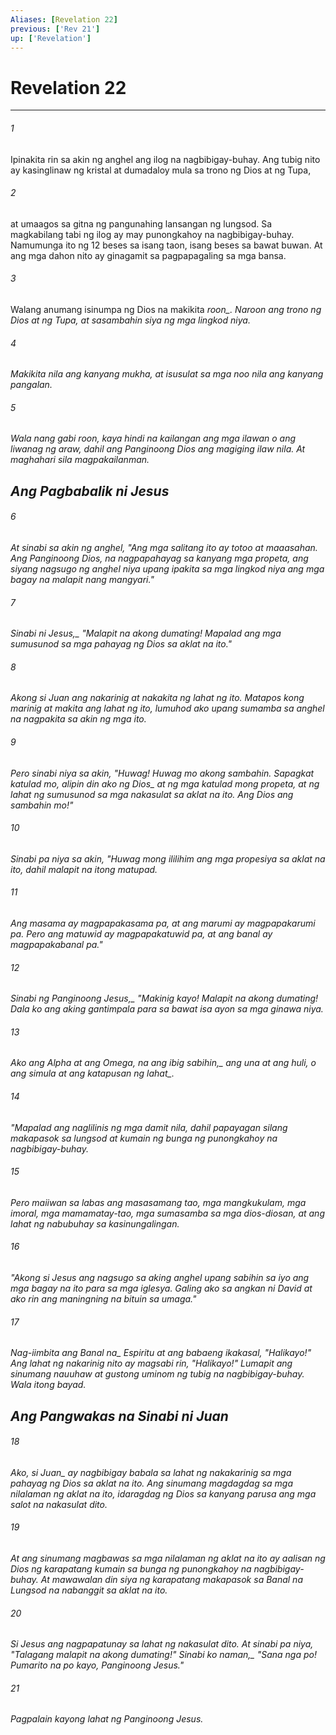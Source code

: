 ```yaml
---
Aliases: [Revelation 22]
previous: ['Rev 21']
up: ['Revelation']
---
```

# Revelation 22

***






















###### 1 










Ipinakita rin sa akin ng anghel ang ilog na nagbibigay-buhay. Ang tubig nito ay kasinglinaw ng kristal at dumadaloy mula sa trono ng Dios at ng Tupa, 





















###### 2 










at umaagos sa gitna ng pangunahing lansangan ng lungsod. Sa magkabilang tabi ng ilog ay may punongkahoy na nagbibigay-buhay. Namumunga ito ng 12 beses sa isang taon, isang beses sa bawat buwan. At ang mga dahon nito ay ginagamit sa pagpapagaling sa mga bansa. 





















###### 3 










Walang anumang isinumpa ng Dios na makikita <i class="trans-change">roon_. Naroon ang trono ng Dios at ng Tupa, at sasambahin siya ng mga lingkod niya. 





















###### 4 










Makikita nila ang kanyang mukha, at isusulat sa mga noo nila ang kanyang pangalan. 





















###### 5 










Wala nang gabi roon, kaya hindi na kailangan ang mga ilawan o ang liwanag ng araw, dahil ang Panginoong Dios ang magiging ilaw nila. At maghahari sila magpakailanman.

## Ang Pagbabalik ni Jesus 





















###### 6 










At sinabi sa akin ng anghel, "Ang mga salitang ito ay totoo at maaasahan. Ang Panginoong Dios, na nagpapahayag sa kanyang mga propeta, ang siyang nagsugo ng anghel niya upang ipakita sa mga lingkod niya ang mga bagay na malapit nang mangyari." 





















###### 7 










<i class="trans-change">Sinabi ni Jesus,_ "Malapit na akong dumating! Mapalad ang mga sumusunod sa mga pahayag ng Dios sa aklat na ito." 





















###### 8 










Akong si Juan ang nakarinig at nakakita ng lahat ng ito. Matapos kong marinig at makita ang lahat ng ito, lumuhod ako upang sumamba sa anghel na nagpakita sa akin ng mga ito. 





















###### 9 










Pero sinabi niya sa akin, "Huwag! Huwag mo akong sambahin. Sapagkat katulad mo, alipin din ako <i class="trans-change">ng Dios_ at ng mga katulad mong propeta, at ng lahat ng sumusunod sa mga nakasulat sa aklat na ito. Ang Dios ang sambahin mo!" 





















###### 10 










Sinabi pa niya sa akin, "Huwag mong ililihim ang mga propesiya sa aklat na ito, dahil malapit na itong matupad. 





















###### 11 










Ang masama ay magpapakasama pa, at ang marumi ay magpapakarumi pa. Pero ang matuwid ay magpapakatuwid pa, at ang banal ay magpapakabanal pa." 





















###### 12 










<i class="trans-change">Sinabi ng Panginoong Jesus,_ "Makinig kayo! Malapit na akong dumating! Dala ko ang aking gantimpala para sa bawat isa ayon sa mga ginawa niya. 





















###### 13 










Ako ang Alpha at ang Omega, <i class="trans-change">na ang ibig sabihin,_ ang una at ang huli, o ang simula at ang katapusan <i class="trans-change">ng lahat_. 





















###### 14 










"Mapalad ang naglilinis ng mga damit nila, dahil papayagan silang makapasok sa lungsod at kumain ng bunga ng punongkahoy na nagbibigay-buhay. 





















###### 15 










Pero maiiwan sa labas ang masasamang tao, mga mangkukulam, mga imoral, mga mamamatay-tao, mga sumasamba sa mga dios-diosan, at ang lahat ng nabubuhay sa kasinungalingan. 





















###### 16 










"Akong si Jesus ang nagsugo sa aking anghel upang sabihin sa iyo ang mga bagay na ito para sa mga iglesya. Galing ako sa angkan ni David at ako rin ang maningning na bituin sa umaga." 





















###### 17 










Nag-iimbita ang <i class="trans-change">Banal na_ Espiritu at ang babaeng ikakasal, "Halikayo!" Ang lahat ng nakarinig nito ay magsabi rin, "Halikayo!" Lumapit ang sinumang nauuhaw at gustong uminom ng tubig na nagbibigay-buhay. Wala itong bayad.

## Ang Pangwakas na Sinabi ni Juan 





















###### 18 










Ako, <i class="trans-change">si Juan_ ay nagbibigay babala sa lahat ng nakakarinig sa mga pahayag ng Dios sa aklat na ito. Ang sinumang magdagdag sa mga nilalaman ng aklat na ito, idaragdag ng Dios sa kanyang parusa ang mga salot na nakasulat dito. 





















###### 19 










At ang sinumang magbawas sa mga nilalaman ng aklat na ito ay aalisan ng Dios ng karapatang kumain sa bunga ng punongkahoy na nagbibigay-buhay. At mawawalan din siya ng karapatang makapasok sa Banal na Lungsod na nabanggit sa aklat na ito. 





















###### 20 










Si Jesus ang nagpapatunay sa lahat ng nakasulat dito. At sinabi pa niya, "Talagang malapit na akong dumating!" <i class="trans-change">Sinabi ko naman,_ "Sana nga po! Pumarito na po kayo, Panginoong Jesus." 





















###### 21 










Pagpalain kayong lahat ng Panginoong Jesus.
